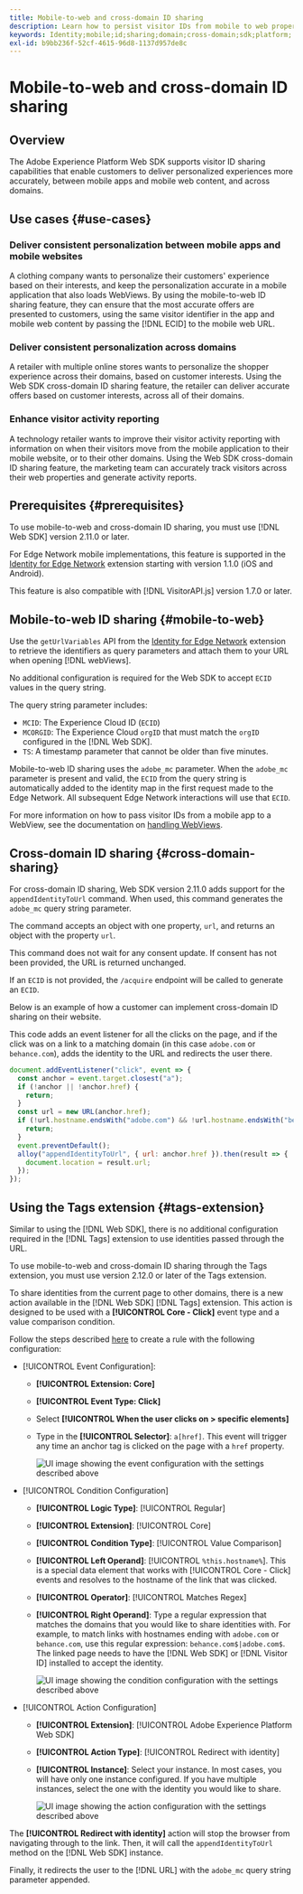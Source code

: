 ```yaml
---
title: Mobile-to-web and cross-domain ID sharing
description: Learn how to persist visitor IDs from mobile to web properties and across domains
keywords: Identity;mobile;id;sharing;domain;cross-domain;sdk;platform;
exl-id: b9bb236f-52cf-4615-96d8-1137d957de8c
---
```

# Mobile-to-web and cross-domain ID sharing

## Overview

The Adobe Experience Platform Web SDK supports visitor ID sharing capabilities that enable customers to deliver personalized experiences more accurately, between mobile apps and mobile web content, and across domains.

## Use cases {#use-cases}

### Deliver consistent personalization between mobile apps and mobile websites

A clothing company wants to personalize their customers' experience based on their interests, and keep the personalization accurate in a mobile application that also loads WebViews. By using the mobile-to-web ID sharing feature, they can ensure that the most accurate offers are presented to customers, using the same visitor identifier in the app and mobile web content by passing the [!DNL ECID] to the mobile web URL.

### Deliver consistent personalization across domains

A retailer with multiple online stores wants to personalize the shopper experience across their domains, based on customer interests. Using the Web SDK cross-domain ID sharing feature, the retailer can deliver accurate offers based on customer interests, across all of their domains.

### Enhance visitor activity reporting

A technology retailer wants to improve their visitor activity reporting with information on when their visitors move from the mobile application to their mobile website, or to their other domains. Using the Web SDK cross-domain ID sharing feature, the marketing team can accurately track visitors across their web properties and generate activity reports.

## Prerequisites {#prerequisites}

To use mobile-to-web and cross-domain ID sharing, you must use [!DNL Web SDK] version 2.11.0 or later.

For Edge Network mobile implementations, this feature is supported in the [Identity for Edge Network](https://aep-sdks.gitbook.io/docs/foundation-extensions/identity-for-edge-network) extension starting with version 1.1.0 (iOS and Android).

This feature is also compatible with [!DNL VisitorAPI.js] version 1.7.0 or later.

## Mobile-to-web ID sharing {#mobile-to-web}

Use the `getUrlVariables` API from the [Identity for Edge Network](https://aep-sdks.gitbook.io/docs/foundation-extensions/identity-for-edge-network/api-reference#geturlvariables) extension to retrieve the identifiers as query parameters and attach them to your URL when opening [!DNL webViews].

No additional configuration is required for the Web SDK to accept `ECID` values in the query string. 

The query string parameter includes:

* `MCID`: The Experience Cloud ID (`ECID`)
* `MCORGID`: The Experience Cloud `orgID` that must match the `orgID` configured in the [!DNL Web SDK].
* `TS`: A timestamp parameter that cannot be older than five minutes.


Mobile-to-web ID sharing uses the `adobe_mc` parameter. When the `adobe_mc` parameter is present and valid, the `ECID` from the query string is automatically added to the identity map in the first request made to the Edge Network. All subsequent Edge Network interactions will use that `ECID`.

For more information on how to pass visitor IDs from a mobile app to a WebView, see the documentation on [handling WebViews](https://experienceleague.adobe.com/docs/platform-learn/implement-mobile-sdk/app-implementation/web-views.html#implementation).

## Cross-domain ID sharing {#cross-domain-sharing}

For cross-domain ID sharing, Web SDK version 2.11.0 adds support for the `appendIdentityToUrl` command. When used, this command generates the `adobe_mc` query string parameter.

The command accepts an object with one property, `url`, and returns an object with the property `url`.

This command does not wait for any consent update. If consent has not been provided, the URL is returned unchanged.

If an `ECID` is not provided, the `/acquire` endpoint will be called to generate an `ECID`.

Below is an example of how a customer can implement cross-domain ID sharing on their website. 

This code adds an event listener for all the clicks on the page, and if the click was on a link to a matching domain (in this case `adobe.com` or `behance.com`), adds the identity to the URL and redirects the user there.

```js
document.addEventListener("click", event => {
  const anchor = event.target.closest("a");
  if (!anchor || !anchor.href) {
    return;
  }
  const url = new URL(anchor.href);
  if (!url.hostname.endsWith("adobe.com") && !url.hostname.endsWith("behance.com")) {
    return;
  }
  event.preventDefault();
  alloy("appendIdentityToUrl", { url: anchor.href }).then(result => {
    document.location = result.url;
  });
});
```

## Using the Tags extension {#tags-extension}

Similar to using the [!DNL Web SDK], there is no additional configuration required in the [!DNL Tags] extension to use identities passed through the URL.

To use mobile-to-web and cross-domain ID sharing through the Tags extension, you must use version 2.12.0 or later of the Tags extension.

To share identities from the current page to other domains, there is a  new action available in the [!DNL Web SDK] [!DNL Tags] extension. This action is designed to be used with a **[!UICONTROL Core - Click]** event type and a value comparison condition.

Follow the steps described [here](../../tags/ui/managing-resources/rules.md) to create a rule with the following configuration:

* [!UICONTROL Event Configuration]:
  * **[!UICONTROL Extension: Core]**
  * **[!UICONTROL Event Type: Click]**
  * Select **[!UICONTROL When the user clicks on > specific elements]**
  * Type in the **[!UICONTROL Selector]**: `a[href]`. This event will trigger any time an anchor tag is clicked on the page with a `href` property.

    ![UI image showing the event configuration with the settings described above](assets/id-sharing-event-configuration.png)

* [!UICONTROL Condition Configuration]
  * **[!UICONTROL Logic Type]**: [!UICONTROL Regular]
  * **[!UICONTROL Extension]**: [!UICONTROL Core]
  * **[!UICONTROL Condition Type]**: [!UICONTROL Value Comparison]
  * **[!UICONTROL Left Operand]**: [!UICONTROL `%this.hostname%`]. This is a special data element that works with [!UICONTROL Core - Click] events and resolves to the hostname of the link that was clicked. 
  * **[!UICONTROL Operator]**: [!UICONTROL Matches Regex]
  * **[!UICONTROL Right Operand]**: Type a regular expression that matches the domains that you would like to share identities with. For example, to match links with hostnames ending with `adobe.com` or `behance.com`, use this regular expression: `behance.com$|adobe.com$`. The linked page needs to have the [!DNL Web SDK] or [!DNL Visitor ID] installed to accept the identity.

    ![UI image showing the condition configuration with the settings described above](assets/id-sharing-condition-configuration.png)

* [!UICONTROL Action Configuration]
  * **[!UICONTROL Extension]**: [!UICONTROL Adobe Experience Platform Web SDK]
  * **[!UICONTROL Action Type]**: [!UICONTROL Redirect with identity]
  * **[!UICONTROL Instance]**: Select your instance. In most cases, you will have only one instance configured. If you have multiple instances, select the one with the identity you would like to share.

    ![UI image showing the action configuration with the settings described above](assets/id-sharing-action-configuration.png)

The **[!UICONTROL Redirect with identity]** action will stop the browser from navigating through to the link. Then, it will call the `appendIdentityToUrl` method on the [!DNL Web SDK] instance.

Finally, it redirects the user to the [!DNL URL] with the `adobe_mc` query string parameter appended.
